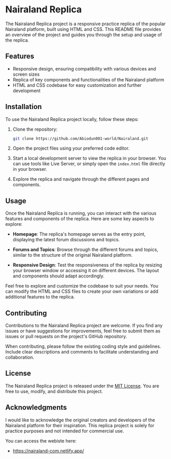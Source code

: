 # Nairaland Replica

The Nairaland Replica project is a responsive practice replica of the popular Nairaland platform, built using HTML and CSS. This README file provides an overview of the project and guides you through the setup and usage of the replica.

## Features

- Responsive design, ensuring compatibility with various devices and screen sizes
- Replica of key components and functionalities of the Nairaland platform
- HTML and CSS codebase for easy customization and further development

## Installation

To use the Nairaland Replica project locally, follow these steps:

1. Clone the repository:

   ```bash
   git clone https://github.com/Abiodun001-world/Nairaland.git
   ```

2. Open the project files using your preferred code editor.

3. Start a local development server to view the replica in your browser. You can use tools like Live Server, or simply open the `index.html` file directly in your browser.

4. Explore the replica and navigate through the different pages and components.

## Usage

Once the Nairaland Replica is running, you can interact with the various features and components of the replica. Here are some key aspects to explore:

- **Homepage**: The replica's homepage serves as the entry point, displaying the latest forum discussions and topics.

- **Forums and Topics**: Browse through the different forums and topics, similar to the structure of the original Nairaland platform.

- **Responsive Design**: Test the responsiveness of the replica by resizing your browser window or accessing it on different devices. The layout and components should adapt accordingly.

Feel free to explore and customize the codebase to suit your needs. You can modify the HTML and CSS files to create your own variations or add additional features to the replica.

## Contributing

Contributions to the Nairaland Replica project are welcome. If you find any issues or have suggestions for improvements, feel free to submit them as issues or pull requests on the project's GitHub repository.

When contributing, please follow the existing coding style and guidelines. Include clear descriptions and comments to facilitate understanding and collaboration.

## License

The Nairaland Replica project is released under the [MIT License](https://opensource.org/licenses/MIT). You are free to use, modify, and distribute this project.

## Acknowledgments

I would like to acknowledge the original creators and developers of the Nairaland platform for their inspiration. This replica project is solely for practice purposes and not intended for commercial use.

You can access the webiste here:
- https://nairaland-com.netlify.app/
